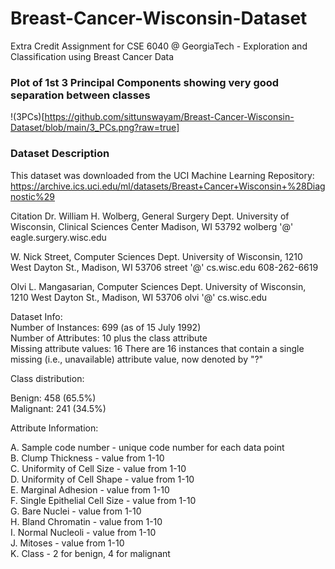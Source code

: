 # Breast-Cancer-Wisconsin-Dataset

Extra Credit Assignment for CSE 6040 @ GeorgiaTech - Exploration and Classification using Breast Cancer Data

### Plot of 1st 3 Principal Components showing very good separation between classes
!(3PCs)[https://github.com/sittunswayam/Breast-Cancer-Wisconsin-Dataset/blob/main/3_PCs.png?raw=true]

### Dataset Description
This dataset was downloaded from the UCI Machine Learning Repository: https://archive.ics.uci.edu/ml/datasets/Breast+Cancer+Wisconsin+%28Diagnostic%29

Citation
Dr. William H. Wolberg, General Surgery Dept. University of Wisconsin, Clinical Sciences Center Madison, WI 53792 wolberg '@' eagle.surgery.wisc.edu

W. Nick Street, Computer Sciences Dept. University of Wisconsin, 1210 West Dayton St., Madison, WI 53706 street '@' cs.wisc.edu 608-262-6619

Olvi L. Mangasarian, Computer Sciences Dept. University of Wisconsin, 1210 West Dayton St., Madison, WI 53706 olvi '@' cs.wisc.edu

Dataset Info: <br/>
Number of Instances: 699 (as of 15 July 1992) <br/>
Number of Attributes: 10 plus the class attribute <br/>
Missing attribute values: 16 There are 16 instances that contain a single missing (i.e., unavailable) attribute value, now denoted by "?" <br/>

Class distribution: <br/>

Benign: 458 (65.5%) <br/>
Malignant: 241 (34.5%) <br/>

Attribute Information:

A. Sample code number - unique code number for each data point <br/>
B. Clump Thickness - value from 1-10 <br/>
C. Uniformity of Cell Size - value from 1-10 <br/>
D. Uniformity of Cell Shape - value from 1-10 <br/>
E. Marginal Adhesion - value from 1-10 <br/>
F. Single Epithelial Cell Size - value from 1-10 <br/>
G. Bare Nuclei - value from 1-10 <br/>
H. Bland Chromatin - value from 1-10 <br/>
I. Normal Nucleoli - value from 1-10 <br/>
J. Mitoses - value from 1-10 <br/>
K. Class - 2 for benign, 4 for malignant <br/>
